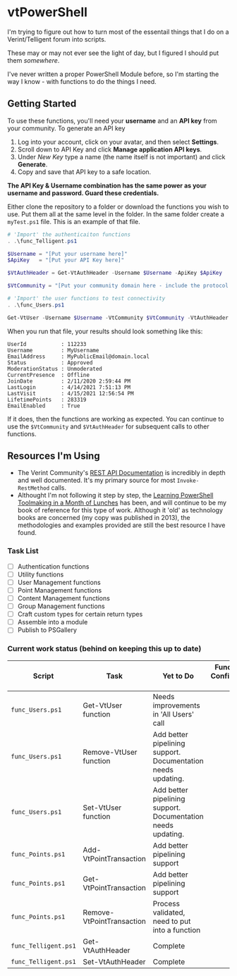 # vtPowerShell

I'm trying to figure out how to turn most of the essentail things that I do on a Verint/Telligent forum into scripts.

These may or may not ever see the light of day, but I figured I should put them *somewhere*.

I've never written a proper PowerShell Module before, so I'm starting the way I know - with functions to do the things I need.

## Getting Started

To use these functions, you'll need your **username** and an **API key** from your community.
To generate an API key

1. Log into your account, click on your avatar, and then select **Settings**.
2. Scroll down to API Key and click **Manage application API keys**.
3. Under _New Key_ type a name (the name itself is not important) and click **Generate**.
4. Copy and save that API key to a safe location.

**The API Key & Username combination has the same power as your username and password.  Guard these credentials.**

Either clone the repository to a folder or download the functions you wish to use.  Put them all at the same level in the folder.
In the same folder create a `myTest.ps1` file.
This is an example of that file.

``` powershell
# 'Import' the authenticaiton functions
. .\func_Telligent.ps1

$Username = "[Put your username here]"
$ApiKey   = "[Put your API Key here]"

$VtAuthHeader = Get-VtAuthHeader -Username $Username -ApiKey $ApiKey

$VtCommunity = "[Put your community domain here - include the protocol (http/https) and the trailing slash.]"

# 'Import' the user functions to test connectivity
. .\func_Users.ps1

Get-VtUser -Username $Username -VtCommunity $VtCommunity -VtAuthHeader $VtAuthHeader
```

When you run that file, your results should look something like this:

```text
UserId           : 112233
Username         : MyUsername
EmailAddress     : MyPublicEmail@domain.local
Status           : Approved
ModerationStatus : Unmoderated
CurrentPresence  : Offline
JoinDate         : 2/11/2020 2:59:44 PM
LastLogin        : 4/14/2021 7:51:13 PM
LastVisit        : 4/15/2021 12:56:54 PM
LifetimePoints   : 283319
EmailEnabled     : True
```

If it does, then the functions are working as expected.  You can continue to use the `$VtCommunity` and `$VtAuthHeader` for subsequent calls to other functions.

## Resources I'm Using

- The Verint Community's [REST API Documentation](https://community.telligent.com/community/11/w/api-documentation/64473/rest-api-documentation) is incredibly in depth and well documented.  It's my primary source for most `Invoke-RestMethod` calls.
- Althought I'm not following it step by step, the [Learning PowerShell Toolmaking in a Month of Lunches](https://www.manning.com/books/learn-powershell-toolmaking-in-a-month-of-lunches) has been, and will continue to be my book of reference for this type of work.  Although it 'old' as technology books are concerned (my copy was published in 2013), the methodologies and examples provided are still the best resource I have found.

### Task List

- [ ] Authentication functions
- [ ] Utility functions
- [ ] User Management functions
- [ ] Point Management functions
- [ ] Content Management functions
- [ ] Group Management functions
- [ ] Craft custom types for certain return types
- [ ] Assemble into a module
- [ ] Publish to PSGallery

### Current work status (behind on keeping this up to date)

| Script | Task | Yet to Do | Functional Confidence Level |
| -----------------| ---- | ----------------- | ---------------: |
| `func_Users.ps1` | Get-VtUser function | Needs improvements in 'All Users' call | 80% |
| `func_Users.ps1` | Remove-VtUser function | Add better pipelining support.  Documentation needs updating. | 70% |
| `func_Users.ps1` | Set-VtUser function | Add better pipelining support. Documentation needs updating. | 80% |
| `func_Points.ps1` | Add-VtPointTransaction | Add better pipelining support | 80% |
| `func_Points.ps1` | Get-VtPointTransaction | Add better pipelining support | 90% |
| `func_Points.ps1` | Remove-VtPointTransaction | Process validated, need to put into a function | 0% |
| `func_Telligent.ps1` | Get-VtAuthHeader | Complete | 100% |
| `func_Telligent.ps1` | Set-VtAuthHeader | Complete | 100% |
